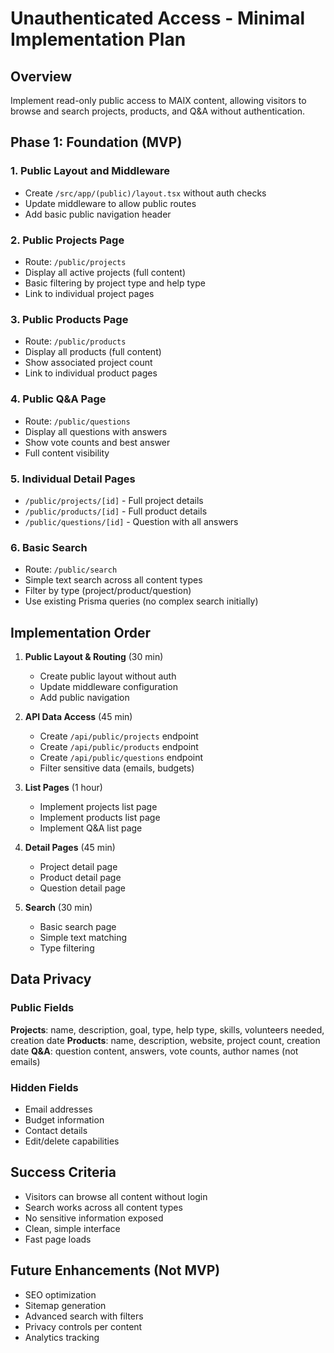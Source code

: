 # Unauthenticated Access - Minimal Implementation Plan

## Overview
Implement read-only public access to MAIX content, allowing visitors to browse and search projects, products, and Q&A without authentication.

## Phase 1: Foundation (MVP)

### 1. Public Layout and Middleware
- Create `/src/app/(public)/layout.tsx` without auth checks
- Update middleware to allow public routes
- Add basic public navigation header

### 2. Public Projects Page
- Route: `/public/projects`
- Display all active projects (full content)
- Basic filtering by project type and help type
- Link to individual project pages

### 3. Public Products Page
- Route: `/public/products`
- Display all products (full content)
- Show associated project count
- Link to individual product pages

### 4. Public Q&A Page
- Route: `/public/questions`
- Display all questions with answers
- Show vote counts and best answer
- Full content visibility

### 5. Individual Detail Pages
- `/public/projects/[id]` - Full project details
- `/public/products/[id]` - Full product details
- `/public/questions/[id]` - Question with all answers

### 6. Basic Search
- Route: `/public/search`
- Simple text search across all content types
- Filter by type (project/product/question)
- Use existing Prisma queries (no complex search initially)

## Implementation Order

1. **Public Layout & Routing** (30 min)
   - Create public layout without auth
   - Update middleware configuration
   - Add public navigation

2. **API Data Access** (45 min)
   - Create `/api/public/projects` endpoint
   - Create `/api/public/products` endpoint
   - Create `/api/public/questions` endpoint
   - Filter sensitive data (emails, budgets)

3. **List Pages** (1 hour)
   - Implement projects list page
   - Implement products list page
   - Implement Q&A list page

4. **Detail Pages** (45 min)
   - Project detail page
   - Product detail page
   - Question detail page

5. **Search** (30 min)
   - Basic search page
   - Simple text matching
   - Type filtering

## Data Privacy

### Public Fields
**Projects**: name, description, goal, type, help type, skills, volunteers needed, creation date
**Products**: name, description, website, project count, creation date
**Q&A**: question content, answers, vote counts, author names (not emails)

### Hidden Fields
- Email addresses
- Budget information
- Contact details
- Edit/delete capabilities

## Success Criteria
- Visitors can browse all content without login
- Search works across all content types
- No sensitive information exposed
- Clean, simple interface
- Fast page loads

## Future Enhancements (Not MVP)
- SEO optimization
- Sitemap generation
- Advanced search with filters
- Privacy controls per content
- Analytics tracking